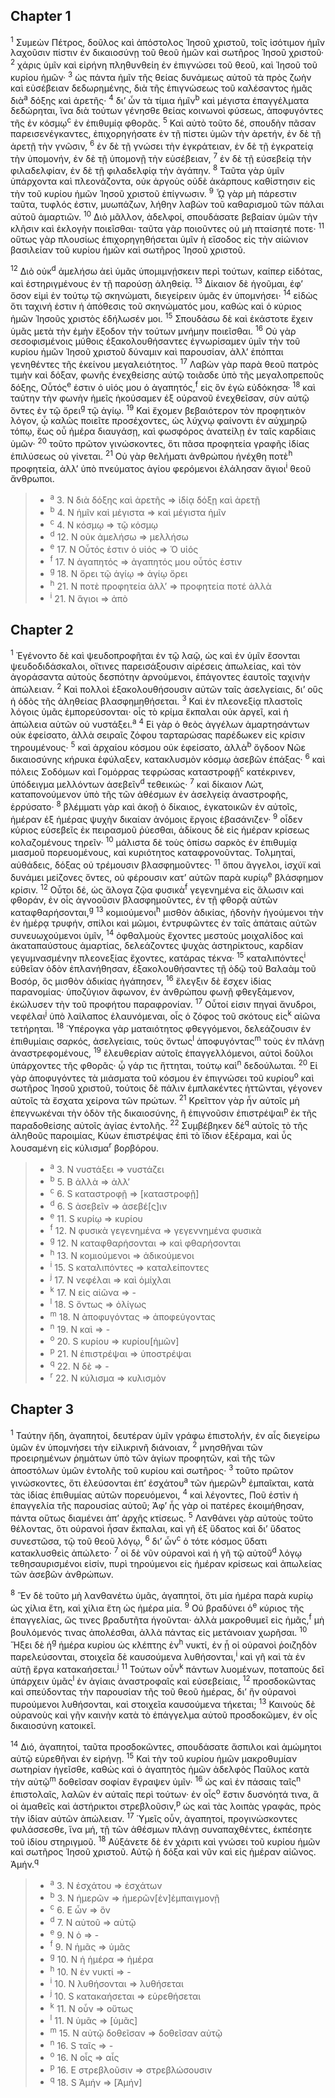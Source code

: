 ## Chapter 1

<sup>1</sup> Συμεὼν Πέτρος, δοῦλος καὶ ἀπόστολος Ἰησοῦ χριστοῦ, τοῖς ἰσότιμον ἡμῖν λαχοῦσιν πίστιν ἐν δικαιοσύνῃ τοῦ θεοῦ ἡμῶν καὶ σωτῆρος Ἰησοῦ χριστοῦ·
<sup>2</sup> χάρις ὑμῖν καὶ εἰρήνη πληθυνθείη ἐν ἐπιγνώσει τοῦ θεοῦ, καὶ Ἰησοῦ τοῦ κυρίου ἡμῶν·
<sup>3</sup> ὡς πάντα ἡμῖν τῆς θείας δυνάμεως αὐτοῦ τὰ πρὸς ζωὴν καὶ εὐσέβειαν δεδωρημένης, διὰ τῆς ἐπιγνώσεως τοῦ καλέσαντος ἡμᾶς διὰ<sup>a</sup> δόξης καὶ ἀρετῆς·
<sup>4</sup> δι’ ὧν τὰ τίμια ἡμῖν<sup>b</sup> καὶ μέγιστα ἐπαγγέλματα δεδώρηται, ἵνα διὰ τούτων γένησθε θείας κοινωνοὶ φύσεως, ἀποφυγόντες τῆς ἐν κόσμῳ<sup>c</sup> ἐν ἐπιθυμίᾳ φθορᾶς.
<sup>5</sup> Καὶ αὐτὸ τοῦτο δέ, σπουδὴν πᾶσαν παρεισενέγκαντες, ἐπιχορηγήσατε ἐν τῇ πίστει ὑμῶν τὴν ἀρετήν, ἐν δὲ τῇ ἀρετῇ τὴν γνῶσιν,
<sup>6</sup> ἐν δὲ τῇ γνώσει τὴν ἐγκράτειαν, ἐν δὲ τῇ ἐγκρατείᾳ τὴν ὑπομονήν, ἐν δὲ τῇ ὑπομονῇ τὴν εὐσέβειαν,
<sup>7</sup> ἐν δὲ τῇ εὐσεβείᾳ τὴν φιλαδελφίαν, ἐν δὲ τῇ φιλαδελφίᾳ τὴν ἀγάπην.
<sup>8</sup> Ταῦτα γὰρ ὑμῖν ὑπάρχοντα καὶ πλεονάζοντα, οὐκ ἀργοὺς οὐδὲ ἀκάρπους καθίστησιν εἰς τὴν τοῦ κυρίου ἡμῶν Ἰησοῦ χριστοῦ ἐπίγνωσιν.
<sup>9</sup> ᾯ γὰρ μὴ πάρεστιν ταῦτα, τυφλός ἐστιν, μυωπάζων, λήθην λαβὼν τοῦ καθαρισμοῦ τῶν πάλαι αὐτοῦ ἁμαρτιῶν.
<sup>10</sup> Διὸ μᾶλλον, ἀδελφοί, σπουδάσατε βεβαίαν ὑμῶν τὴν κλῆσιν καὶ ἐκλογὴν ποιεῖσθαι· ταῦτα γὰρ ποιοῦντες οὐ μὴ πταίσητέ ποτε·
<sup>11</sup> οὕτως γὰρ πλουσίως ἐπιχορηγηθήσεται ὑμῖν ἡ εἴσοδος εἰς τὴν αἰώνιον βασιλείαν τοῦ κυρίου ἡμῶν καὶ σωτῆρος Ἰησοῦ χριστοῦ.

<sup>12</sup> Διὸ οὐκ<sup>d</sup> ἀμελήσω ἀεὶ ὑμᾶς ὑπομιμνῄσκειν περὶ τούτων, καίπερ εἰδότας, καὶ ἐστηριγμένους ἐν τῇ παρούσῃ ἀληθείᾳ.
<sup>13</sup> Δίκαιον δὲ ἡγοῦμαι, ἐφ’ ὅσον εἰμὶ ἐν τούτῳ τῷ σκηνώματι, διεγείρειν ὑμᾶς ἐν ὑπομνήσει·
<sup>14</sup> εἰδὼς ὅτι ταχινή ἐστιν ἡ ἀπόθεσις τοῦ σκηνώματός μου, καθὼς καὶ ὁ κύριος ἡμῶν Ἰησοῦς χριστὸς ἐδήλωσέν μοι.
<sup>15</sup> Σπουδάσω δὲ καὶ ἑκάστοτε ἔχειν ὑμᾶς μετὰ τὴν ἐμὴν ἔξοδον τὴν τούτων μνήμην ποιεῖσθαι.
<sup>16</sup> Οὐ γὰρ σεσοφισμένοις μύθοις ἐξακολουθήσαντες ἐγνωρίσαμεν ὑμῖν τὴν τοῦ κυρίου ἡμῶν Ἰησοῦ χριστοῦ δύναμιν καὶ παρουσίαν, ἀλλ’ ἐπόπται γενηθέντες τῆς ἐκείνου μεγαλειότητος.
<sup>17</sup> Λαβὼν γὰρ παρὰ θεοῦ πατρὸς τιμὴν καὶ δόξαν, φωνῆς ἐνεχθείσης αὐτῷ τοιᾶσδε ὑπὸ τῆς μεγαλοπρεποῦς δόξης, Οὗτός<sup>e</sup> ἐστιν ὁ υἱός μου ὁ ἀγαπητός,<sup>f</sup> εἰς ὃν ἐγὼ εὐδόκησα·
<sup>18</sup> καὶ ταύτην τὴν φωνὴν ἡμεῖς ἠκούσαμεν ἐξ οὐρανοῦ ἐνεχθεῖσαν, σὺν αὐτῷ ὄντες ἐν τῷ ὄρει<sup>g</sup> τῷ ἁγίῳ.
<sup>19</sup> Καὶ ἔχομεν βεβαιότερον τὸν προφητικὸν λόγον, ᾧ καλῶς ποιεῖτε προσέχοντες, ὡς λύχνῳ φαίνοντι ἐν αὐχμηρῷ τόπῳ, ἕως οὗ ἡμέρα διαυγάσῃ, καὶ φωσφόρος ἀνατείλῃ ἐν ταῖς καρδίαις ὑμῶν·
<sup>20</sup> τοῦτο πρῶτον γινώσκοντες, ὅτι πᾶσα προφητεία γραφῆς ἰδίας ἐπιλύσεως οὐ γίνεται.
<sup>21</sup> Οὐ γὰρ θελήματι ἀνθρώπου ἠνέχθη ποτὲ<sup>h</sup> προφητεία, ἀλλ’ ὑπὸ πνεύματος ἁγίου φερόμενοι ἐλάλησαν ἅγιοι<sup>i</sup> θεοῦ ἄνθρωποι.

> - <sup>a</sup> 3. N διὰ δόξης καὶ ἀρετῆς ⇒ ἰδίᾳ δόξῃ καὶ ἀρετῇ
> - <sup>b</sup> 4. N ἡμῖν καὶ μέγιστα ⇒ καὶ μέγιστα ἡμῖν
> - <sup>c</sup> 4. N κόσμῳ ⇒ τῷ κόσμῳ
> - <sup>d</sup> 12. N οὐκ ἀμελήσω ⇒ μελλήσω
> - <sup>e</sup> 17. N Οὗτός ἐστιν ὁ υἱός ⇒ Ὁ υἱός
> - <sup>f</sup> 17. N ἀγαπητός ⇒ ἀγαπητός μου οὗτός ἐστιν
> - <sup>g</sup> 18. N ὄρει τῷ ἁγίῳ ⇒ ἁγίῳ ὄρει
> - <sup>h</sup> 21. N ποτὲ προφητεία ἀλλ’ ⇒ προφητεία ποτέ ἀλλὰ
> - <sup>i</sup> 21. N ἅγιοι ⇒ ἀπὸ

## Chapter 2

<sup>1</sup> Ἐγένοντο δὲ καὶ ψευδοπροφῆται ἐν τῷ λαῷ, ὡς καὶ ἐν ὑμῖν ἔσονται ψευδοδιδάσκαλοι, οἵτινες παρεισάξουσιν αἱρέσεις ἀπωλείας, καὶ τὸν ἀγοράσαντα αὐτοὺς δεσπότην ἀρνούμενοι, ἐπάγοντες ἑαυτοῖς ταχινὴν ἀπώλειαν.
<sup>2</sup> Καὶ πολλοὶ ἐξακολουθήσουσιν αὐτῶν ταῖς ἀσελγείαις, δι’ οὓς ἡ ὁδὸς τῆς ἀληθείας βλασφημηθήσεται.
<sup>3</sup> Καὶ ἐν πλεονεξίᾳ πλαστοῖς λόγοις ὑμᾶς ἐμπορεύσονται· οἷς τὸ κρίμα ἔκπαλαι οὐκ ἀργεῖ, καὶ ἡ ἀπώλεια αὐτῶν οὐ νυστάξει.<sup>a</sup> 
<sup>4</sup> Εἰ γὰρ ὁ θεὸς ἀγγέλων ἁμαρτησάντων οὐκ ἐφείσατο, ἀλλὰ σειραῖς ζόφου ταρταρώσας παρέδωκεν εἰς κρίσιν τηρουμένους·
<sup>5</sup> καὶ ἀρχαίου κόσμου οὐκ ἐφείσατο, ἀλλὰ<sup>b</sup> ὄγδοον Νῶε δικαιοσύνης κήρυκα ἐφύλαξεν, κατακλυσμὸν κόσμῳ ἀσεβῶν ἐπάξας·
<sup>6</sup> καὶ πόλεις Σοδόμων καὶ Γομόρρας τεφρώσας καταστροφῇ<sup>c</sup> κατέκρινεν, ὑπόδειγμα μελλόντων ἀσεβεῖν<sup>d</sup> τεθεικώς·
<sup>7</sup> καὶ δίκαιον Λώτ, καταπονούμενον ὑπὸ τῆς τῶν ἀθέσμων ἐν ἀσελγείᾳ ἀναστροφῆς, ἐρρύσατο·
<sup>8</sup> βλέμματι γὰρ καὶ ἀκοῇ ὁ δίκαιος, ἐγκατοικῶν ἐν αὐτοῖς, ἡμέραν ἐξ ἡμέρας ψυχὴν δικαίαν ἀνόμοις ἔργοις ἐβασάνιζεν·
<sup>9</sup> οἶδεν κύριος εὐσεβεῖς ἐκ πειρασμοῦ ῥύεσθαι, ἀδίκους δὲ εἰς ἡμέραν κρίσεως κολαζομένους τηρεῖν·
<sup>10</sup> μάλιστα δὲ τοὺς ὀπίσω σαρκὸς ἐν ἐπιθυμίᾳ μιασμοῦ πορευομένους, καὶ κυριότητος καταφρονοῦντας. Τολμηταί, αὐθάδεις, δόξας οὐ τρέμουσιν βλασφημοῦντες·
<sup>11</sup> ὅπου ἄγγελοι, ἰσχύϊ καὶ δυνάμει μείζονες ὄντες, οὐ φέρουσιν κατ’ αὐτῶν παρὰ κυρίῳ<sup>e</sup> βλάσφημον κρίσιν.
<sup>12</sup> Οὗτοι δέ, ὡς ἄλογα ζῷα φυσικὰ<sup>f</sup> γεγενημένα εἰς ἅλωσιν καὶ φθοράν, ἐν οἷς ἀγνοοῦσιν βλασφημοῦντες, ἐν τῇ φθορᾷ αὐτῶν καταφθαρήσονται,<sup>g</sup> 
<sup>13</sup> κομιούμενοι<sup>h</sup> μισθὸν ἀδικίας, ἡδονὴν ἡγούμενοι τὴν ἐν ἡμέρᾳ τρυφήν, σπίλοι καὶ μῶμοι, ἐντρυφῶντες ἐν ταῖς ἀπάταις αὐτῶν συνευωχούμενοι ὑμῖν,
<sup>14</sup> ὀφθαλμοὺς ἔχοντες μεστοὺς μοιχαλίδος καὶ ἀκαταπαύστους ἁμαρτίας, δελεάζοντες ψυχὰς ἀστηρίκτους, καρδίαν γεγυμνασμένην πλεονεξίας ἔχοντες, κατάρας τέκνα·
<sup>15</sup> καταλιπόντες<sup>i</sup> εὐθεῖαν ὁδὸν ἐπλανήθησαν, ἐξακολουθήσαντες τῇ ὁδῷ τοῦ Βαλαὰμ τοῦ Βοσόρ, ὃς μισθὸν ἀδικίας ἠγάπησεν,
<sup>16</sup> ἔλεγξιν δὲ ἔσχεν ἰδίας παρανομίας· ὑποζύγιον ἄφωνον, ἐν ἀνθρώπου φωνῇ φθεγξάμενον, ἐκώλυσεν τὴν τοῦ προφήτου παραφρονίαν.
<sup>17</sup> Οὗτοί εἰσιν πηγαὶ ἄνυδροι, νεφέλαι<sup>j</sup> ὑπὸ λαίλαπος ἐλαυνόμεναι, οἷς ὁ ζόφος τοῦ σκότους εἰς<sup>k</sup> αἰῶνα τετήρηται.
<sup>18</sup> Ὑπέρογκα γὰρ ματαιότητος φθεγγόμενοι, δελεάζουσιν ἐν ἐπιθυμίαις σαρκός, ἀσελγείαις, τοὺς ὄντως<sup>l</sup> ἀποφυγόντας<sup>m</sup> τοὺς ἐν πλάνῃ ἀναστρεφομένους,
<sup>19</sup> ἐλευθερίαν αὐτοῖς ἐπαγγελλόμενοι, αὐτοὶ δοῦλοι ὑπάρχοντες τῆς φθορᾶς· ᾧ γάρ τις ἥττηται, τούτῳ καὶ<sup>n</sup> δεδούλωται.
<sup>20</sup> Εἰ γὰρ ἀποφυγόντες τὰ μιάσματα τοῦ κόσμου ἐν ἐπιγνώσει τοῦ κυρίου<sup>o</sup> καὶ σωτῆρος Ἰησοῦ χριστοῦ, τούτοις δὲ πάλιν ἐμπλακέντες ἡττῶνται, γέγονεν αὐτοῖς τὰ ἔσχατα χείρονα τῶν πρώτων.
<sup>21</sup> Κρεῖττον γὰρ ἦν αὐτοῖς μὴ ἐπεγνωκέναι τὴν ὁδὸν τῆς δικαιοσύνης, ἢ ἐπιγνοῦσιν ἐπιστρέψαι<sup>p</sup> ἐκ τῆς παραδοθείσης αὐτοῖς ἁγίας ἐντολῆς.
<sup>22</sup> Συμβέβηκεν δὲ<sup>q</sup> αὐτοῖς τὸ τῆς ἀληθοῦς παροιμίας, Κύων ἐπιστρέψας ἐπὶ τὸ ἴδιον ἐξέραμα, καὶ ὗς λουσαμένη εἰς κύλισμα<sup>r</sup> βορβόρου.

> - <sup>a</sup> 3. N νυστάξει ⇒ νυστάζει
> - <sup>b</sup> 5. B ἀλλὰ ⇒ ἀλλ’
> - <sup>c</sup> 6. S καταστροφῇ ⇒ [καταστροφῇ]
> - <sup>d</sup> 6. S ἀσεβεῖν ⇒ ἀσεβέ[ς]ιν
> - <sup>e</sup> 11. S κυρίῳ ⇒ κυρίου
> - <sup>f</sup> 12. N φυσικὰ γεγενημένα ⇒ γεγεννημένα φυσικὰ
> - <sup>g</sup> 12. N καταφθαρήσονται ⇒ καὶ φθαρήσονται
> - <sup>h</sup> 13. N κομιούμενοι ⇒ ἀδικούμενοι
> - <sup>i</sup> 15. S καταλιπόντες ⇒ καταλείποντες
> - <sup>j</sup> 17. N νεφέλαι ⇒ καὶ ὁμίχλαι
> - <sup>k</sup> 17. N εἰς αἰῶνα ⇒ -
> - <sup>l</sup> 18. S ὄντως ⇒ ὀλίγως
> - <sup>m</sup> 18. N ἀποφυγόντας ⇒ ἀποφεύγοντας
> - <sup>n</sup> 19. N καὶ ⇒ -
> - <sup>o</sup> 20. S κυρίου ⇒ κυρίου[ἡμῶν]
> - <sup>p</sup> 21. N ἐπιστρέψαι ⇒ ὑποστρέψαι
> - <sup>q</sup> 22. N δὲ ⇒ -
> - <sup>r</sup> 22. N κύλισμα ⇒ κυλισμὸν

## Chapter 3

<sup>1</sup> Ταύτην ἤδη, ἀγαπητοί, δευτέραν ὑμῖν γράφω ἐπιστολήν, ἐν αἷς διεγείρω ὑμῶν ἐν ὑπομνήσει τὴν εἰλικρινῆ διάνοιαν,
<sup>2</sup> μνησθῆναι τῶν προειρημένων ῥημάτων ὑπὸ τῶν ἁγίων προφητῶν, καὶ τῆς τῶν ἀποστόλων ὑμῶν ἐντολῆς τοῦ κυρίου καὶ σωτῆρος·
<sup>3</sup> τοῦτο πρῶτον γινώσκοντες, ὅτι ἐλεύσονται ἐπ’ ἐσχάτου<sup>a</sup> τῶν ἡμερῶν<sup>b</sup> ἐμπαῖκται, κατὰ τὰς ἰδίας ἐπιθυμίας αὐτῶν πορευόμενοι,
<sup>4</sup> καὶ λέγοντες, Ποῦ ἐστὶν ἡ ἐπαγγελία τῆς παρουσίας αὐτοῦ; Ἀφ’ ἧς γὰρ οἱ πατέρες ἐκοιμήθησαν, πάντα οὕτως διαμένει ἀπ’ ἀρχῆς κτίσεως.
<sup>5</sup> Λανθάνει γὰρ αὐτοὺς τοῦτο θέλοντας, ὅτι οὐρανοὶ ἦσαν ἔκπαλαι, καὶ γῆ ἐξ ὕδατος καὶ δι’ ὕδατος συνεστῶσα, τῷ τοῦ θεοῦ λόγῳ,
<sup>6</sup> δι’ ὧν<sup>c</sup> ὁ τότε κόσμος ὕδατι κατακλυσθεὶς ἀπώλετο·
<sup>7</sup> οἱ δὲ νῦν οὐρανοὶ καὶ ἡ γῆ τῷ αὐτοῦ<sup>d</sup> λόγῳ τεθησαυρισμένοι εἰσίν, πυρὶ τηρούμενοι εἰς ἡμέραν κρίσεως καὶ ἀπωλείας τῶν ἀσεβῶν ἀνθρώπων.

<sup>8</sup> Ἓν δὲ τοῦτο μὴ λανθανέτω ὑμᾶς, ἀγαπητοί, ὅτι μία ἡμέρα παρὰ κυρίῳ ὡς χίλια ἔτη, καὶ χίλια ἔτη ὡς ἡμέρα μία.
<sup>9</sup> Οὐ βραδύνει ὁ<sup>e</sup> κύριος τῆς ἐπαγγελίας, ὥς τινες βραδυτῆτα ἡγοῦνται· ἀλλὰ μακροθυμεῖ εἰς ἡμᾶς,<sup>f</sup> μὴ βουλόμενός τινας ἀπολέσθαι, ἀλλὰ πάντας εἰς μετάνοιαν χωρῆσαι.
<sup>10</sup> Ἥξει δὲ ἡ<sup>g</sup> ἡμέρα κυρίου ὡς κλέπτης ἐν<sup>h</sup> νυκτί, ἐν ᾗ οἱ οὐρανοὶ ῥοιζηδὸν παρελεύσονται, στοιχεῖα δὲ καυσούμενα λυθήσονται,<sup>i</sup> καὶ γῆ καὶ τὰ ἐν αὐτῇ ἔργα κατακαήσεται.<sup>j</sup> 
<sup>11</sup> Τούτων οὖν<sup>k</sup> πάντων λυομένων, ποταποὺς δεῖ ὑπάρχειν ὑμᾶς<sup>l</sup> ἐν ἁγίαις ἀναστροφαῖς καὶ εὐσεβείαις,
<sup>12</sup> προσδοκῶντας καὶ σπεύδοντας τὴν παρουσίαν τῆς τοῦ θεοῦ ἡμέρας, δι’ ἣν οὐρανοὶ πυρούμενοι λυθήσονται, καὶ στοιχεῖα καυσούμενα τήκεται;
<sup>13</sup> Καινοὺς δὲ οὐρανοὺς καὶ γῆν καινὴν κατὰ τὸ ἐπάγγελμα αὐτοῦ προσδοκῶμεν, ἐν οἷς δικαιοσύνη κατοικεῖ.

<sup>14</sup> Διό, ἀγαπητοί, ταῦτα προσδοκῶντες, σπουδάσατε ἄσπιλοι καὶ ἀμώμητοι αὐτῷ εὑρεθῆναι ἐν εἰρήνῃ.
<sup>15</sup> Καὶ τὴν τοῦ κυρίου ἡμῶν μακροθυμίαν σωτηρίαν ἡγεῖσθε, καθὼς καὶ ὁ ἀγαπητὸς ἡμῶν ἀδελφὸς Παῦλος κατὰ τὴν αὐτῷ<sup>m</sup> δοθεῖσαν σοφίαν ἔγραψεν ὑμῖν·
<sup>16</sup> ὡς καὶ ἐν πάσαις ταῖς<sup>n</sup> ἐπιστολαῖς, λαλῶν ἐν αὐταῖς περὶ τούτων· ἐν οἷς<sup>o</sup> ἔστιν δυσνόητά τινα, ἃ οἱ ἀμαθεῖς καὶ ἀστήρικτοι στρεβλοῦσιν,<sup>p</sup> ὡς καὶ τὰς λοιπὰς γραφάς, πρὸς τὴν ἰδίαν αὐτῶν ἀπώλειαν.
<sup>17</sup> Ὑμεῖς οὖν, ἀγαπητοί, προγινώσκοντες φυλάσσεσθε, ἵνα μή, τῇ τῶν ἀθέσμων πλάνῃ συναπαχθέντες, ἐκπέσητε τοῦ ἰδίου στηριγμοῦ.
<sup>18</sup> Αὐξάνετε δὲ ἐν χάριτι καὶ γνώσει τοῦ κυρίου ἡμῶν καὶ σωτῆρος Ἰησοῦ χριστοῦ. Αὐτῷ ἡ δόξα καὶ νῦν καὶ εἰς ἡμέραν αἰῶνος. Ἀμήν.<sup>q</sup> 

> - <sup>a</sup> 3. N ἐσχάτου ⇒ ἐσχάτων
> - <sup>b</sup> 3. N ἡμερῶν ⇒ ἡμερῶν[ἐν]ἐμπαιγμονῇ
> - <sup>c</sup> 6. E ὧν ⇒ ὃν
> - <sup>d</sup> 7. N αὐτοῦ ⇒ αὐτῷ
> - <sup>e</sup> 9. N ὁ ⇒ -
> - <sup>f</sup> 9. N ἡμᾶς ⇒ ὑμᾶς
> - <sup>g</sup> 10. N ἡ ἡμέρα ⇒ ἡμέρα
> - <sup>h</sup> 10. N ἐν νυκτί ⇒ -
> - <sup>i</sup> 10. N λυθήσονται ⇒ λυθήσεται
> - <sup>j</sup> 10. S κατακαήσεται ⇒ εὑρεθήσεται
> - <sup>k</sup> 11. N οὖν ⇒ οὕτως
> - <sup>l</sup> 11. N ὑμᾶς ⇒ [ὑμᾶς]
> - <sup>m</sup> 15. N αὐτῷ δοθεῖσαν ⇒ δοθεῖσαν αὐτῷ
> - <sup>n</sup> 16. S ταῖς ⇒ -
> - <sup>o</sup> 16. N οἷς ⇒ αἷς
> - <sup>p</sup> 16. E στρεβλοῦσιν ⇒ στρεβλώσουσιν
> - <sup>q</sup> 18. S Ἀμήν ⇒ [Ἀμήν]
